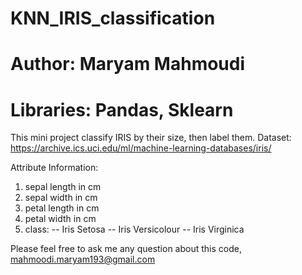 # KNN_IRIS_classification
# Author: Maryam Mahmoudi
# Libraries: Pandas, Sklearn
This mini project classify IRIS by their size, then label them. 
Dataset:
https://archive.ics.uci.edu/ml/machine-learning-databases/iris/

Attribute Information:
1. sepal length in cm
2. sepal width in cm
3. petal length in cm
4. petal width in cm
5. class:
-- Iris Setosa
-- Iris Versicolour
-- Iris Virginica

Please feel free to ask me any question about this code, mahmoodi.maryam193@gmail.com

